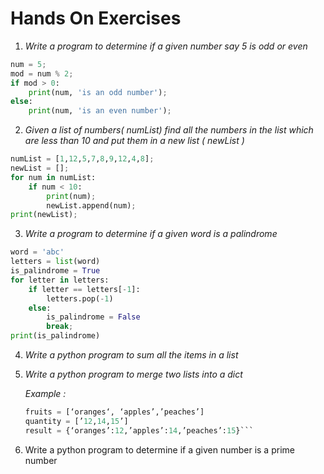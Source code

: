
# Hands On Exercises


1. *Write a program to determine if a given number say 5 is odd or even*


```python
num = 5;
mod = num % 2;
if mod > 0:
	print(num, 'is an odd number');
else:
	print(num, 'is an even number');
```

2.  *Given a list of numbers( numList) find all the numbers in the list which are less than 10 and put them in a  new list ( newList )*

```python
numList = [1,12,5,7,8,9,12,4,8];
newList = [];
for num in numList:
	if num < 10:
	    print(num);
	    newList.append(num);
print(newList);

```

3.  *Write a program to determine if a given word is a palindrome*

```python
word = 'abc'
letters = list(word)
is_palindrome = True
for letter in letters:
    if letter == letters[-1]:
	    letters.pop(-1)
    else:
	    is_palindrome = False
	    break;
print(is_palindrome)
```
4. *Write a python program to sum all the items in a list*

5. *Write a python program to merge two lists into a dict*

	*Example :*
	```python
	fruits = [‘oranges‘, ‘apples’,’peaches’]
	quantity = [’12,14,15’]
	result = {‘oranges’:12,’apples’:14,’peaches’:15}```

6. Write a python program to determine if a given number is a prime number
